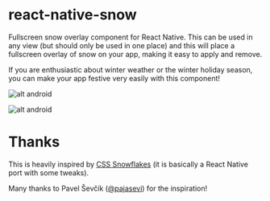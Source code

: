 # react-native-snow
Fullscreen snow overlay component for React Native.  This can be used in any
view (but should only be used in one place) and this will place a fullscreen
overlay of snow on your app, making it easy to apply and remove.

If you are enthusiastic about winter weather or the winter holiday season, you
can make your app festive very easily with this component!

![alt android](https://github.com/ryanoboril/react-native-snow/blob/master/Example/screenshots/android.png?raw=true "Android")

![alt android](https://github.com/ryanoboril/react-native-snow/blob/master/Example/screenshots/ios.png?raw=true "iOS")

# Thanks

This is heavily inspired by [CSS Snowflakes](http://pajasevi.github.io/CSSnowflakes/) (it is basically a React Native port with some tweaks).

Many thanks to Pavel Ševčík ([@pajasevi](https://twitter.com/pajasevi)) for the inspiration!
